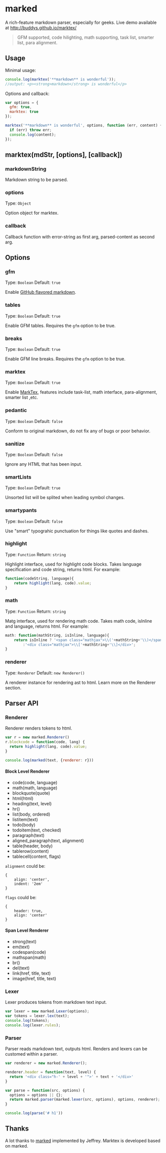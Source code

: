 # marked

A rich-feature markdown parser, especially for geeks. Live demo available at http://buddys.github.io/marktex/ 

> GFM supported, code hilighting, math supporting, task list, smarter list, para alignment.


## Usage

Minimal usage:

```js
console.log(marktex('**markdown** is wonderful'));
//output: <p><strong>markdown</strong> is wonderful</p>
```

Options and callback:

```js
var options = {
  gfm: true,
  marktex: true
});

marktex('**markdown** is wonderful', options, function (err, content) {
  if (err) throw err;
  console.log(content);
});
```

## marktex(mdStr, [options], [callback])

### markdownString

Markdown string to be parsed.

### options

Type: `Object`

Option object for marktex.

### callback

Callback function with error-string as first arg, parsed-content as second arg.

## Options

### gfm

Type: `Boolean`
Default: `true`

Enable [GitHub flavored markdown](https://help.github.com/articles/github-flavored-markdown).

### tables

Type: `Boolean`
Default: `true`

Enable GFM tables. Requires the `gfm` option to be true.

### breaks

Type: `Boolean`
Default: `true`

Enable GFM line breaks. Requires the `gfm` option to be true.

### marktex

Type: `Boolean`
Default: `true`

Enable [MarkTex](http://buddys.github.io/marktex/), features include task-list, math interface, para-alignment, smarter list ,etc.

### pedantic

Type: `Boolean`
Default: `false`

Conform to original markdown, do not fix any of bugs or poor behavior.

### sanitize

Type: `Boolean`
Default: `false`

Ignore any HTML that has been input.

### smartLists

Type: `Boolean`
Default: `true`

Unsorted list will be splited when leading symbol changes.

### smartypants

Type: `Boolean`
Default: `false`

Use "smart" typograhic punctuation for things like quotes and dashes.

### highlight

Type: `Function`
Return: `string` 

Highlight interface, used for highlight code blocks. Takes language specification and code string, returns html. For example:

```js
function(codeString, language){
    return highlight(lang, code).value;
}
```

### math

Type: `Function`
Return: `string` 

Matg interface, used for rendering math code. Takes math code, isInline and language, returns html. For example:

```js
math: function(mathString, isInline, language){
    return isInline ? '<span class="mathjax">\\('+mathString+'\\)</span>'
        :'<div class="mathjax">\\['+mathString+'\\]</div>';
}
```

### renderer

Type: `Renderer`
Default: `new Renderer()`

A renderer instance for rendering ast to html. Learn more on the Renderer
section.

## Parser API

### Renderer

Renderer renders tokens to html.

```javascript
var r = new marked.Renderer()
r.blockcode = function(code, lang) {
  return highlight(lang, code).value;
}

console.log(marked(text, {renderer: r}))
```

#### Block Level Renderer

- code(code, language)
- math(math, language)
- blockquote(quote)
- html(html)
- heading(text, level)
- hr()
- list(body, ordered)
- listitem(text)
- todo(body)
- todoitem(text, checked)
- paragraph(text)
- aligned_paragraph(text, alignment)
- table(header, body)
- tablerow(content)
- tablecell(content, flags)

`alignment` could be:

```
{
	align: 'center',
	indent: '2em'
}
```

`flags` could be:

```
{
    header: true,
    align: 'center'
}
```

#### Span Level Renderer

- strong(text)
- em(text)
- codespan(code)
- mathspan(math)
- br()
- del(text)
- link(href, title, text)
- image(href, title, text)

### Lexer

Lexer produces tokens from markdown text input.

``` js
var lexer = new marked.Lexer(options);
var tokens = lexer.lex(text);
console.log(tokens);
console.log(lexer.rules);
```

### Parser

Parser reads markdown text, outputs html. Renders and lexers can be customed within a parser.

``` js
var renderer = new marked.Renderer();

renderer.header = function(text, level) {
  return '<div class="h-' + level + '">' + text + '</div>'
}

var parse = function(src, options) {
  options = options || {};
  return marked.parser(marked.lexer(src, options), options, renderer);
}

console.log(parse('# h1'))
```

## Thanks

A lot thanks to [marked](https://github.com/chjj/marked) implemented by Jeffrey. Marktex is developed based on marked.
